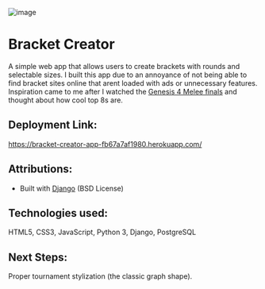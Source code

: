 ![image](https://github.com/user-attachments/assets/06661f08-0095-4ef1-b85b-fc72bb2c63ce)
# Bracket Creator
A simple web app that allows users to create brackets with rounds and selectable sizes. I built this app due to an annoyance of not being able to find bracket sites online that arent loaded with ads or unnecessary features. 
Inspiration came to me after I watched the [Genesis 4 Melee finals](https://youtu.be/qIsTgPo71Kc) and thought about how cool top 8s are. 

## Deployment Link:
https://bracket-creator-app-fb67a7af1980.herokuapp.com/

## Attributions:
- Built with [Django](https://www.djangoproject.com/) (BSD License)

## Technologies used:
HTML5, CSS3, JavaScript, Python 3, Django, PostgreSQL

## Next Steps:
Proper tournament stylization (the classic graph shape).
